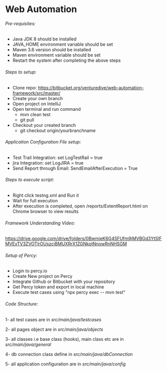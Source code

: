 # Web Automation

###### Pre-requisites:
  - Java JDK 8 should be installed
  - JAVA_HOME environment variable should be set
  -  Maven 3.6 version should be installed
  - Maven environment variable should be set
  - Restart the system after completing the above steps

###### Steps to setup:
  - Clone repo: https://bitbucket.org/venturedive/web-automation-framework/src/master/
  - Create your own branch
  - Open project on IntelliJ
  - Open terminal and run command
    - mvn clean test
    - git pull
  - Checkout your created branch
    - git checkout origin/yourbranchname

###### Application Configuration File setup:
- Test Trail Integration: set LogTestRail = true  
- jira Integration: set LogJIRA = true
- Send Report through Email: SendEmailAfterExecution = True

 ###### Steps to execute script:
  - Right click testng.xml and Run it
  - Wait for full execution
  - After execution is completed, open /reports/ExtentReport.html on Chrome browser to view results

###### Framework Understanding Video:

  https://drive.google.com/drive/folders/0BwmieK6G4SFUfm9jMVBGd3YtSlFMVExTV3ZVOTlrOUszcjBMUXRrX1ZGNkotNnowRnNHSGM

###### Setup of Percy:

- Login to percy.io
- Create New project on Percy
- Integrate Github or Bitbucket with your repository
- Get Percy token and export in local machine
- Execute test cases using "npx percy exec -- mvn test"

###### Code Structure:
1- all test cases are in _src/main/java/testcases_ 

2- all pages object are in _src/main/java/objects_

3- all classes i.e base class (hooks), main class etc are in _src/main/java/general_

4- db connection class define in _src/main/java/dbConnection_

5- all application configuration are in _src/main/java/config_

